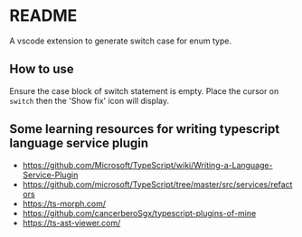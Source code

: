 # README

A vscode extension to generate switch case for enum type.

## How to use

Ensure the case block of switch statement is empty. Place the cursor on `switch` then the 'Show fix' icon will display.

## Some learning resources for writing typescript language service plugin
* https://github.com/Microsoft/TypeScript/wiki/Writing-a-Language-Service-Plugin
* https://github.com/microsoft/TypeScript/tree/master/src/services/refactors
* https://ts-morph.com/
* https://github.com/cancerberoSgx/typescript-plugins-of-mine
* https://ts-ast-viewer.com/